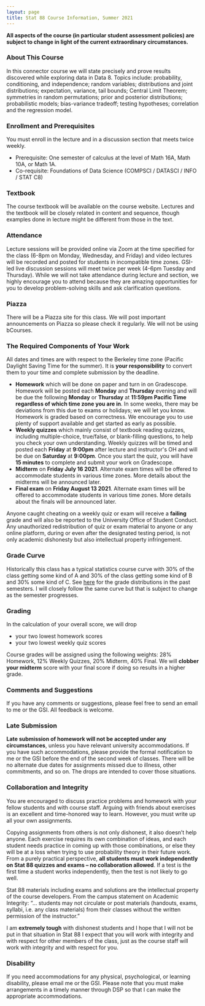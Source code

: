```yaml
---
layout: page
title: Stat 88 Course Information, Summer 2021
---
```


<!-- #### A. Adhikari #### -->
**All aspects of the course (in particular student assessment policies) are subject to change in light of the current extraordinary circumstances.**

### About This Course ###

In this connector course we will state precisely and prove results discovered while exploring data in Data 8. Topics include: probability, conditioning, and independence; random variables; distributions and joint distributions; expectation, variance, tail bounds; Central Limit Theorem; symmetries in random permutations; prior and posterior distributions; probabilistic models; bias-variance tradeoff; testing hypotheses; correlation and the regression model.

### Enrollment and Prerequisites ###
You must enroll in the lecture and in a discussion section that meets twice weekly. <!--If your section time is incompatible with your time zone, you are allowed to attend other discussion sections without changing which one you are registered for. However, we strongly encourage you to stick with one section or one uGSI for a more consistent learning experience. Some of the section times will also be rescheduled to accommodate students in different time zones. More information will be posted on Piazza.-->
- Prerequisite: One semester of calculus at the level of Math 16A, Math 10A, or Math
1A.
- Co-requisite: Foundations of Data Science (COMPSCI / DATASCI / INFO / STAT
C8)

### Textbook ###
The course textbook will be available on the course website. Lectures and the textbook will be closely related in content and sequence, though examples done in lecture might be different from those in the text.

### Attendance ###
Lecture sessions will be provided online via Zoom at the time specified for the class (6-8pm on Monday, Wednesday, and Friday) and video lectures will be recorded and posted for students in incompatible time zones. GSI-led live discussion sessions will meet twice per week  (4-6pm Tuesday and Thursday). While we will not take attendance during lecture and section, we highly encourage you to attend because they are amazing opportunities for you to develop problem-solving skills and ask clarification questions.

### Piazza ###
There will be a Piazza site for this class. We will post important announcements on Piazza so please check it regularly. We will not be using bCourses.

### The Required Components of Your Work ###
All dates and times are with respect to the Berkeley time zone (Pacific Daylight Saving Time for the summer). It is **your responsibility** to convert them to your time and complete submission by the deadline.
- **Homework** which will be done on paper and turn in on Gradescope. Homework will be posted each **Monday** and **Thursday** evening and will be due the following **Monday** or **Thursday** at **11:59pm Pacific Time regardless of which time zone you are in**. In some weeks, there may be deviations from this due to exams or holidays; we will let you know. Homework is graded based on correctness. We encourage you to use plenty of support available and get started as early as possible.
- **Weekly quizzes** which mainly consist of textbook reading quizzes, including multiple-choice, true/false, or blank-filling questions, to help you check your own understanding<!--, and one math question that requires written work-->. Weekly quizzes will be timed and posted each **Friday** at **9:00pm** after lecture and instructor's OH and will be due on **Saturday** at **9:00pm**. Once you start the quiz, you will have **15 minutes** to complete and submit your work on Gradescope.
- **Midterm** on **Friday July 16 2021**. Alternate exam times will be offered to accommodate students in various time zones. More details about the midterms will be announced later.
- **Final exam** on **Friday August 13 2021**. Alternate exam times will be offered to accommodate students in various time zones.  More details about the finals will be announced later.

Anyone caught cheating on a weekly quiz or exam will receive a **failing** grade and will also be reported to the University Office of Student Conduct. Any unauthorized redistribution of
quiz or exam material to anyone or any online platform, during or even after the designated testing period, is not only academic dishonesty but also intellectual property infringement.



### Grade Curve ###
Historically this class has a typical statistics course curve with 30% of the class getting some kind of A and 30% of the class getting some kind of B and 30% some kind of C. See [here](https://www.berkeleytime.com/grades/0-9405-all-all) for the grade distributions in the past semesters. I will closely follow the same curve but that is subject to change as the semester progresses.


### Grading ###
In the calculation of your overall score, we will drop

- your two lowest homework scores
- your two lowest weekly quiz scores

Course grades will be assigned using the following weights: 28% Homework, 12% Weekly Quizzes, 20% Midterm, 40% Final. We will **clobber your midterm** score with your final score if doing so results in a higher grade.


### Comments and Suggestions ###

If you have any comments or suggestions, please feel free to send an email to me or the GSI. All feedback is welcome.

### Late Submission ###
**Late submission of homework will not be accepted under any circumstances**, unless you have relevant university accommodations. If you have such accommodations, please provide the formal notification to me or the GSI before the end of the second week of classes. There will be no alternate due dates for assignments missed due to illness, other commitments, and so on. The drops are intended to cover those situations.

### Collaboration and Integrity ###
You are encouraged to discuss practice problems and homework with your fellow students and with course staff. Arguing with friends about exercises is an excellent and time-honored way to learn. However, you must write up all your own assignments.

Copying assignments from others is not only dishonest, it also doesn’t help anyone. Each exercise requires its own combination of ideas, and each student needs practice in coming up with those combinations, or else they will be at a loss when trying to use probability theory in their future work. From a purely practical perspective, **all students must work independently on Stat 88 quizzes and exams – no collaboration allowed**. If a test is the first time a student works independently, then the test is not likely to go well.

Stat 88 materials including exams and solutions are the intellectual property of the course developers. From the campus statement on Academic Integrity: “… students may not circulate or post materials (handouts, exams, syllabi, i.e. any class materials) from their classes without the written permission of the instructor.”

I am **extremely tough** with dishonest students and I hope that I will not be put in that situation in Stat 88 I expect that you will work with integrity and with respect for other members of the class, just as the course staff will work with integrity and with respect for you.

### Disability ###
If you need accommodations for any physical, psychological, or learning disability, please email me or the GSI. Please note that you must make arrangements in a timely manner through DSP so that I can make the appropriate accommodations.
